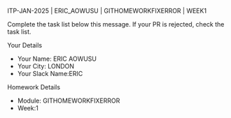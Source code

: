 ITP-JAN-2025 | ERIC_AOWUSU | GITHOMEWORKFIXERROR | WEEK1

Complete the task list below this message.
If your PR is rejected, check the task list.


Your Details

- Your Name: ERIC AOWUSU
- Your City: LONDON
- Your Slack Name:ERIC 

Homework Details

- Module: GITHOMEWORKFIXERROR
- Week:1
